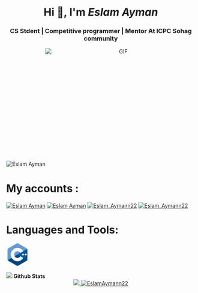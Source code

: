 <h1 align="center">Hi 👋, I'm <i><b>Eslam Ayman</b></i> </h1>
<h3 align="center"> CS Stdent | Competitive programmer | Mentor At ICPC Sohag community </h3>
<a target="_blank" align="center">
  <img align="right" top="500" height="300" width="400" alt="GIF" src="https://media.giphy.com/media/SWoSkN6DxTszqIKEqv/giphy.gif">
</a>
  
<p align="middel"> <img src="https://komarev.com/ghpvc/?username=EslamAymann22&label=Profile%20views&color=0DA06D&style=plastic" alt="Eslam Ayman" /> </p>
<h1 align="middel">My accounts :</h1>
<p align="middel">
<a href="https://www.linkedin.com/in/eslam-aymann22/" target="blank"><img align="center" src="https://raw.githubusercontent.com/rahuldkjain/github-profile-readme-generator/master/src/images/icons/Social/linked-in-alt.svg" alt="Eslam Ayman" height="60" width="70" /></a>
<a href="https://www.facebook.com/eslam.ayman.9809672" target="blank"><img align="center" src="https://raw.githubusercontent.com/rahuldkjain/github-profile-readme-generator/master/src/images/icons/Social/facebook.svg" alt="Eslam Ayman" height="60" width="70" /></a>
<a href="https://codeforces.com/profile/Eslam_Aymann22" target="blank"><img align="center" src="https://raw.githubusercontent.com/rahuldkjain/github-profile-readme-generator/master/src/images/icons/Social/codeforces.svg" alt="Eslam_Aymann22" height="60" width="70" /></a>
<a href="https://leetcode.com/eslam_aymann22/" target="blank"><img align="center" src="https://upload.wikimedia.org/wikipedia/commons/a/ab/LeetCode_logo_white_no_text.svg" alt="Eslam_Aymann22" height="60" width="70" /></a>
  
</p>
<h1 align="middel">Languages and Tools:</h1>
<p align="middel"> <a href="https://www.w3schools.com/cpp/" target="_blank" rel="noreferrer"> <img src="https://raw.githubusercontent.com/devicons/devicon/master/icons/cplusplus/cplusplus-original.svg" alt="cplusplus" width="60" height="60"/> </a> </p>
<b><img src="https://media.giphy.com/media/jUQHpQ3UjFBfRlQekP/giphy.gif" width="35"> Github Stats </b>
<br>
<div align="center">
<a href="https://github.com/EslamAymann22">
  <img src="https://github-readme-stats.vercel.app/api?username=EslamAymann22&include_all_commits=true&count_private=true&show_icons=true&line_height=20&title_color=7A7ADB&icon_color=2234AE&text_color=D3D3D3&bg_color=0,000000,130F40" width="450"/>
  <img src="https://github-readme-stats.vercel.app/api/top-langs?username=EslamAymann22&show_icons=true&locale=en&layout=compact&line_height=20&title_color=7A7ADB&icon_color=2234AE&text_color=D3D3D3&bg_color=0,000000,130F40" width="375"  alt="EslamAymann22"/>

</a>
</div>

<br>
<br>
<br>
<br>
<br>

<div align='left'>

<ul>

<div align='center'>
